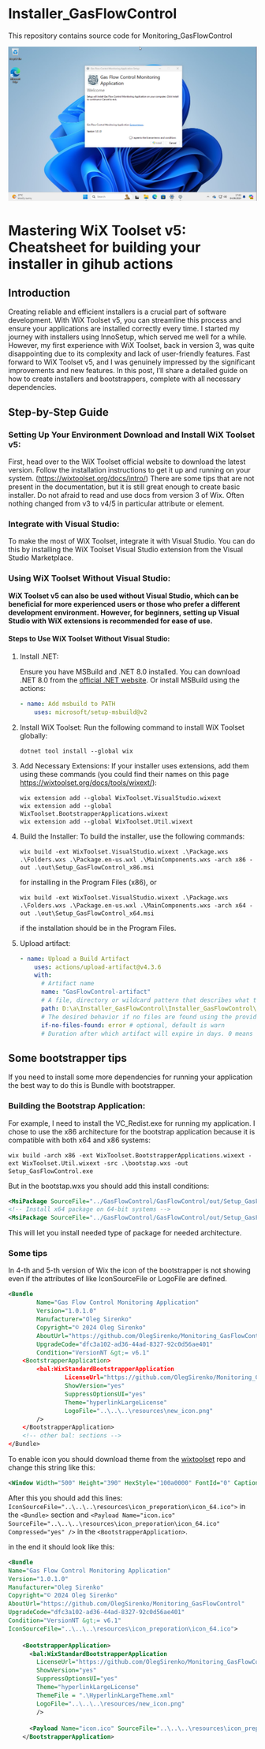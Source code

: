 # Installer_GasFlowControl
This repository contains source code for Monitoring_GasFlowControl

![installer_bootstrap](imgs/img.png)

# Mastering WiX Toolset v5: Cheatsheet for building your installer in gihub actions
## Introduction

Creating reliable and efficient installers is a crucial part of software development. With WiX Toolset v5, you can streamline this process and ensure your applications are installed correctly every time.
I started my journey with installers using InnoSetup, which served me well for a while. However, my first experience with WiX Toolset, back in version 3, was quite disappointing due to its complexity and lack of user-friendly features. Fast forward to WiX Toolset v5, and I was genuinely impressed by the significant improvements and new features. In this post, I’ll share a detailed guide on how to create installers and bootstrappers, complete with all necessary dependencies.

## Step-by-Step Guide

### Setting Up Your Environment Download and Install WiX Toolset v5:
First, head over to the WiX Toolset official website to download the latest version. Follow the installation instructions to get it up and running on your system.
(https://wixtoolset.org/docs/intro/)
There are some tips that are not present in the documentation, but it is still great enough to create basic installer. 
Do not afraid to read and use docs from version 3 of Wix. Often nothing changed from v3 to v4/5 in particular attribute or element.
### Integrate with Visual Studio:
To make the most of WiX Toolset, integrate it with Visual Studio. You can do this by installing the WiX Toolset Visual Studio extension from the Visual Studio Marketplace.
### Using WiX Toolset Without Visual Studio:
**WiX Toolset v5 can also be used without Visual Studio, which can be beneficial for more experienced users or those who prefer a different development environment. However, for beginners, setting up Visual Studio with WiX extensions is recommended for ease of use.**

#### Steps to Use WiX Toolset Without Visual Studio:
1) Install .NET:
    
    Ensure you have MSBuild and .NET 8.0 installed. You can download .NET 8.0 from the [official .NET website](https://learn.microsoft.com/en-us/dotnet/core/tools/global-tools).
    Or install MSBuild using the actions:
    ```yaml
    - name: Add msbuild to PATH
        uses: microsoft/setup-msbuild@v2
    ```

2) Install WiX Toolset:
Run the following command to install WiX Toolset globally:
    ```shell
    dotnet tool install --global wix
    ```
3) Add Necessary Extensions:
If your installer uses extensions, add them using these commands (you could find their names on this page https://wixtoolset.org/docs/tools/wixext/):
    ```shell
    wix extension add --global WixToolset.VisualStudio.wixext
    wix extension add --global WixToolset.BootstrapperApplications.wixext
    wix extension add --global WixToolset.Util.wixext
    ```
4) Build the Installer:
To build the installer, use the following commands:
    ```shell
    wix build -ext WixToolset.VisualStudio.wixext .\Package.wxs .\Folders.wxs .\Package.en-us.wxl .\MainComponents.wxs -arch x86 -out .\out\Setup_GasFlowControl_x86.msi
    ``` 
   for installing in the Program Files (x86), or
    ```shell
    wix build -ext WixToolset.VisualStudio.wixext .\Package.wxs .\Folders.wxs .\Package.en-us.wxl .\MainComponents.wxs -arch x64 -out .\out\Setup_GasFlowControl_x64.msi
    ```
    if the installation should be in the Program Files.

5) Upload artifact:
    ```yaml
    - name: Upload a Build Artifact
        uses: actions/upload-artifact@v4.3.6
        with:
          # Artifact name
          name: "GasFlowControl-artifact"
          # A file, directory or wildcard pattern that describes what to upload
          path: D:\a\Installer_GasFlowControl\Installer_GasFlowControl\GasFlowControl\GasFlowControl\out\*.msi
          # The desired behavior if no files are found using the provided path.
          if-no-files-found: error # optional, default is warn
          # Duration after which artifact will expire in days. 0 means using default retention.
    ```

## Some bootstrapper tips
If you need to install some more dependencies for running your application the best way to do this is Bundle with bootstrapper.
### Building the Bootstrap Application:
For example, I need to install the VC_Redist.exe for running my application.
I chose to use the x86 architecture for the bootstrap application because it is compatible with both x64 and x86 systems:
```shell
wix build -arch x86 -ext WixToolset.BootstrapperApplications.wixext -ext WixToolset.Util.wixext -src .\bootstap.wxs -out Setup_GasFlowControl.exe
```
But in the bootstap.wxs you should add this install conditions:
```xml
<MsiPackage SourceFile="../GasFlowControl/GasFlowControl/out/Setup_GasFlowControl_x86.msi" CacheId="GasFlowControl_x86" InstallCondition="NOT VersionNT64" />
<!-- Install x64 package on 64-bit systems -->
<MsiPackage SourceFile="../GasFlowControl/GasFlowControl/out/Setup_GasFlowControl_x64.msi" CacheId="GasFlowControl_x64" InstallCondition="VersionNT64" />
```
This will let you install needed type of package for needed architecture.

### Some tips 
In 4-th and 5-th version of Wix the icon of the bootstrapper is not showing even if the attributes of <bundle> like  IconSourceFile or LogoFile are defined.
```xml
<Bundle
        Name="Gas Flow Control Monitoring Application"
        Version="1.0.1.0"
        Manufacturer="Oleg Sirenko"
        Copyright="© 2024 Oleg Sirenko"
        AboutUrl="https://github.com/OlegSirenko/Monitoring_GasFlowControl"
        UpgradeCode="dfc3a102-ad36-44ad-8327-92c0d56ae401"
        Condition="VersionNT &gt;= v6.1"
    <BootstrapperApplication>
        <bal:WixStandardBootstrapperApplication
                LicenseUrl="https://github.com/OlegSirenko/Monitoring_GasFlowControl/blob/main/LICENSE"
                ShowVersion="yes"
                SuppressOptionsUI="yes"
                Theme="hyperlinkLargeLicense"
                LogoFile="..\..\..\resources\new_icon.png"
        />
    </BootstrapperApplication>
    <!-- other bal: sections -->
</Bundle>
```
To enable icon you should download theme from the [wixtoolset](https://github.com/wixtoolset/wix/tree/v4.0.5/src/ext/Bal/wixstdba/Resources) repo and change this string like this:
```xml
<Window Width="500" Height="390" HexStyle="100a0000" FontId="0" Caption="#(loc.Caption)" IconFile="icon.ico">
```

After this you should add this lines:
`IconSourceFile="..\..\..\resources\icon_preporation\icon_64.ico">` in the `<Bundle>` section and `<Payload Name="icon.ico" SourceFile="..\..\..\resources\icon_preporation\icon_64.ico" Compressed="yes" />` in the `<BootstrapperApplication>`.

in the end it should look like this:
```xml
<Bundle
Name="Gas Flow Control Monitoring Application"
Version="1.0.1.0"
Manufacturer="Oleg Sirenko"
Copyright="© 2024 Oleg Sirenko"
AboutUrl="https://github.com/OlegSirenko/Monitoring_GasFlowControl"
UpgradeCode="dfc3a102-ad36-44ad-8327-92c0d56ae401"
Condition="VersionNT &gt;= v6.1"
IconSourceFile="..\..\..\resources\icon_preporation\icon_64.ico">

    <BootstrapperApplication>
      <bal:WixStandardBootstrapperApplication
        LicenseUrl="https://github.com/OlegSirenko/Monitoring_GasFlowControl/blob/main/LICENSE"
        ShowVersion="yes"
        SuppressOptionsUI="yes"
        Theme="hyperlinkLargeLicense"
        ThemeFile = ".\HyperlinkLargeTheme.xml"
        LogoFile="..\..\..\resources/new_icon.png"
        />

      <Payload Name="icon.ico" SourceFile="..\..\..\resources\icon_preporation\icon_64.ico" Compressed="yes" />
    </BootstrapperApplication>
```